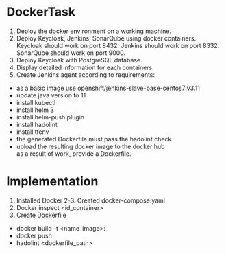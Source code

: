 # DockerTask
1.	Deploy the docker environment on a working machine.  
2.	Deploy Keycloak, Jenkins, SonarQube using docker containers. Keycloak should work on port 8432. Jenkins should work on port 8332. SonarQube should work on port 9000.  
3.	Deploy Keycloak with PostgreSQL database.  
4.	Display detailed information for each containers.  
5.	Create Jenkins agent according to requirements:  
-	as a basic image use openshift/jenkins-slave-base-centos7:v3.11  
-	update java version to 11  
-	install kubectl  
-	install helm 3  
-	install helm-push plugin  
-	install hadolint  
-	install tfenv  
-	the generated Dockerfile must pass the hadolint check  
-	upload the resulting docker image to the docker hub  
as a result of work, provide a Dockerfile.

# Implementation
1. Installed Docker
2-3. Created docker-compose.yaml
4. Docker inspect <id_container>
5. Create Dockerfile
- docker build -t <name_image>:<tag>
- docker push
- hadolint <dockerfile_path>
